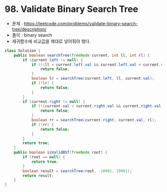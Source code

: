# 98. Validate Binary Search Tree

- 문제 : https://leetcode.com/problems/validate-binary-search-tree/description/
- 풀이 : binary search
- 재귀함수에 비교값을 제대로 넣어줘야 했다.
```java
class Solution {
    public boolean searchTree(TreeNode current, int ll, int rl) {
        if (current.left != null) {
            if (!(ll < current.left.val && current.left.val < current.val)) {
                return false;
            }
            boolean lr = searchTree(current.left, ll, current.val);
            if (!lr) {
                return false;
            }
        }
        if (current.right != null) {
            if (!(current.val < current.right.val && current.right.val < rl)) {
                return false;
            }
            boolean rr = searchTree(current.right, current.val, rl);
            if (!rr) {
                return false;
            }
        }
        return true;
    }
    public boolean isValidBST(TreeNode root) {
        if (root == null) {
            return true;
        }
        boolean result = searchTree(root, -10001, 10001);
        return result;
    }
}
```
